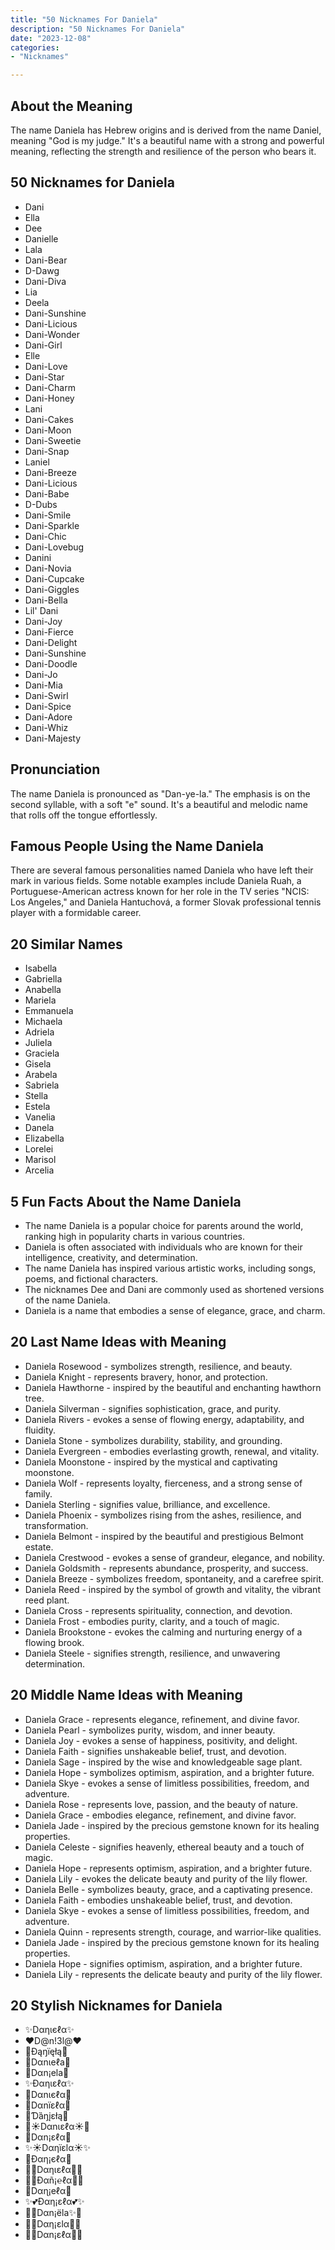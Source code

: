```yaml
---
title: "50 Nicknames For Daniela"
description: "50 Nicknames For Daniela"
date: "2023-12-08"
categories:
- "Nicknames"

---
```



About the Meaning
-----------------

The name Daniela has Hebrew origins and is derived from the name Daniel, meaning "God is my judge." It's a beautiful name with a strong and powerful meaning, reflecting the strength and resilience of the person who bears it.

50 Nicknames for Daniela
------------------------

- Dani
- Ella
- Dee
- Danielle
- Lala
- Dani-Bear
- D-Dawg
- Dani-Diva
- Lia
- Deela
- Dani-Sunshine
- Dani-Licious
- Dani-Wonder
- Dani-Girl
- Elle
- Dani-Love
- Dani-Star
- Dani-Charm
- Dani-Honey
- Lani
- Dani-Cakes
- Dani-Moon
- Dani-Sweetie
- Dani-Snap
- Laniel
- Dani-Breeze
- Dani-Licious
- Dani-Babe
- D-Dubs
- Dani-Smile
- Dani-Sparkle
- Dani-Chic
- Dani-Lovebug
- Danini
- Dani-Novia
- Dani-Cupcake
- Dani-Giggles
- Dani-Bella
- Lil' Dani
- Dani-Joy
- Dani-Fierce
- Dani-Delight
- Dani-Sunshine
- Dani-Doodle
- Dani-Jo
- Dani-Mia
- Dani-Swirl
- Dani-Spice
- Dani-Adore
- Dani-Whiz
- Dani-Majesty

Pronunciation
-------------

The name Daniela is pronounced as "Dan-ye-la." The emphasis is on the second syllable, with a soft "e" sound. It's a beautiful and melodic name that rolls off the tongue effortlessly.

Famous People Using the Name Daniela
------------------------------------

There are several famous personalities named Daniela who have left their mark in various fields. Some notable examples include Daniela Ruah, a Portuguese-American actress known for her role in the TV series "NCIS: Los Angeles," and Daniela Hantuchová, a former Slovak professional tennis player with a formidable career.

20 Similar Names
----------------

- Isabella
- Gabriella
- Anabella
- Mariela
- Emmanuela
- Michaela
- Adriela
- Juliela
- Graciela
- Gisela
- Arabela
- Sabriela
- Stella
- Estela
- Vanelia
- Danela
- Elizabella
- Lorelei
- Marisol
- Arcelia

5 Fun Facts About the Name Daniela
----------------------------------

- The name Daniela is a popular choice for parents around the world, ranking high in popularity charts in various countries.
- Daniela is often associated with individuals who are known for their intelligence, creativity, and determination.
- The name Daniela has inspired various artistic works, including songs, poems, and fictional characters.
- The nicknames Dee and Dani are commonly used as shortened versions of the name Daniela.
- Daniela is a name that embodies a sense of elegance, grace, and charm.

20 Last Name Ideas with Meaning
-------------------------------

- Daniela Rosewood - symbolizes strength, resilience, and beauty.
- Daniela Knight - represents bravery, honor, and protection.
- Daniela Hawthorne - inspired by the beautiful and enchanting hawthorn tree.
- Daniela Silverman - signifies sophistication, grace, and purity.
- Daniela Rivers - evokes a sense of flowing energy, adaptability, and fluidity.
- Daniela Stone - symbolizes durability, stability, and grounding.
- Daniela Evergreen - embodies everlasting growth, renewal, and vitality.
- Daniela Moonstone - inspired by the mystical and captivating moonstone.
- Daniela Wolf - represents loyalty, fierceness, and a strong sense of family.
- Daniela Sterling - signifies value, brilliance, and excellence.
- Daniela Phoenix - symbolizes rising from the ashes, resilience, and transformation.
- Daniela Belmont - inspired by the beautiful and prestigious Belmont estate.
- Daniela Crestwood - evokes a sense of grandeur, elegance, and nobility.
- Daniela Goldsmith - represents abundance, prosperity, and success.
- Daniela Breeze - symbolizes freedom, spontaneity, and a carefree spirit.
- Daniela Reed - inspired by the symbol of growth and vitality, the vibrant reed plant.
- Daniela Cross - represents spirituality, connection, and devotion.
- Daniela Frost - embodies purity, clarity, and a touch of magic.
- Daniela Brookstone - evokes the calming and nurturing energy of a flowing brook.
- Daniela Steele - signifies strength, resilience, and unwavering determination.

20 Middle Name Ideas with Meaning
---------------------------------

- Daniela Grace - represents elegance, refinement, and divine favor.
- Daniela Pearl - symbolizes purity, wisdom, and inner beauty.
- Daniela Joy - evokes a sense of happiness, positivity, and delight.
- Daniela Faith - signifies unshakeable belief, trust, and devotion.
- Daniela Sage - inspired by the wise and knowledgeable sage plant.
- Daniela Hope - symbolizes optimism, aspiration, and a brighter future.
- Daniela Skye - evokes a sense of limitless possibilities, freedom, and adventure.
- Daniela Rose - represents love, passion, and the beauty of nature.
- Daniela Grace - embodies elegance, refinement, and divine favor.
- Daniela Jade - inspired by the precious gemstone known for its healing properties.
- Daniela Celeste - signifies heavenly, ethereal beauty and a touch of magic.
- Daniela Hope - represents optimism, aspiration, and a brighter future.
- Daniela Lily - evokes the delicate beauty and purity of the lily flower.
- Daniela Belle - symbolizes beauty, grace, and a captivating presence.
- Daniela Faith - embodies unshakeable belief, trust, and devotion.
- Daniela Skye - evokes a sense of limitless possibilities, freedom, and adventure.
- Daniela Quinn - represents strength, courage, and warrior-like qualities.
- Daniela Jade - inspired by the precious gemstone known for its healing properties.
- Daniela Hope - signifies optimism, aspiration, and a brighter future.
- Daniela Lily - represents the delicate beauty and purity of the lily flower.

20 Stylish Nicknames for Daniela
--------------------------------

- ✨Dαηιєℓα✨
- ❤️D@n!3l@❤️
- 🌸Ðąŋïęłą🌸
- 💎Dαnιeℓa💎
- 🌟Dαn¡ela🌟
- ✨Đαηιɛℓα✨
- 💖Dαnιєℓα💖
- 🌺Dαnïεℓα🌺
- 🌟Ɗȁŋįɛłą🌟
- 💫☀Dαnιεℓα☀💫
- 🌺Dαn¡εℓα🌺
- ✨☀Dαηïεlα☀✨
- 💖Đαη¡єℓα💖
- 💫🌟Dαηιɛℓα🌟💫
- 🌺🌸Ðαñ¡℮ℓα🌸🌺
- 💫Dαɳ¡eℓα💫
- ✨💕Ðαη¡εℓα💕✨
- 💎✨Dαn¡ëla✨💎
- 🌸💫Dαη¡εlα💫🌸
- 🌟💖Dαn¡εℓα💖🌟
